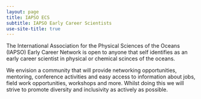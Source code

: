 ```yaml
---
layout: page
title: IAPSO ECS
subtitle: IAPSO Early Career Scientists
use-site-title: true
---
```


The International Association for the Physical Sciences of the Oceans (IAPSO) Early Career Network is open to anyone that self identifies as an early career scientist in physical or chemical scinces of the oceans.

We envision a community that will provide networking opportunities, mentoring, conference activities and easy access to information about jobs, field work opportunities, workshops and more. Whilst doing this we will strive to promote diversity and inclusivity as actively as possible.